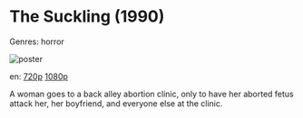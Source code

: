 # The Suckling (1990)

Genres: horror

![poster](http://image.tmdb.org/t/p/w500/5AanKLLKG7Jpt4y8pyujv9Oc8j3.jpg)

en:
  [720p](magnet:?xt=urn:btih:BDA6FEE72841DB5BF3AC14B5AE68C7A1AB89F04F&tr=udp://glotorrents.pw:6969/announce&tr=udp://tracker.opentrackr.org:1337/announce&tr=udp://torrent.gresille.org:80/announce&tr=udp://tracker.openbittorrent.com:80&tr=udp://tracker.coppersurfer.tk:6969&tr=udp://tracker.leechers-paradise.org:6969&tr=udp://p4p.arenabg.ch:1337&tr=udp://tracker.internetwarriors.net:1337)
  [1080p](magnet:?xt=urn:btih:746F2A708FD2C5058197C6CB958805B3CEFAC952&tr=udp://glotorrents.pw:6969/announce&tr=udp://tracker.opentrackr.org:1337/announce&tr=udp://torrent.gresille.org:80/announce&tr=udp://tracker.openbittorrent.com:80&tr=udp://tracker.coppersurfer.tk:6969&tr=udp://tracker.leechers-paradise.org:6969&tr=udp://p4p.arenabg.ch:1337&tr=udp://tracker.internetwarriors.net:1337)
  


A woman goes to a back alley abortion clinic, only to have her aborted fetus attack her, her boyfriend, and everyone else at the clinic.